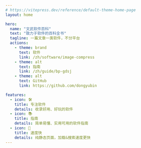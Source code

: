 ```yaml
---
# https://vitepress.dev/reference/default-theme-home-page
layout: home

hero:
  name: "文武软件百科"
  text: "致力于软件的百科全书"
  tagline: 一篇文章一类软件，不分平台
  actions:
    - theme: brand
      text: 软件
      link: /zh/software/image-compress
    - theme: alt
      text: 指南
      link: /zh/guide/bp-gdsj
    - theme: alt
      text: GitHub
      link: https://github.com/dongyubin

features:
  - icon: 🛠️
    title: 专注软件
    details: 收录好用、好玩的软件
  - icon: 📚
    title: 指南
    details: 简单易懂、实用可用的软件指南
  - icon: 🚀
    title: 速度快
    details: 纯静态页面，加载&搜索速度更快
---
```


